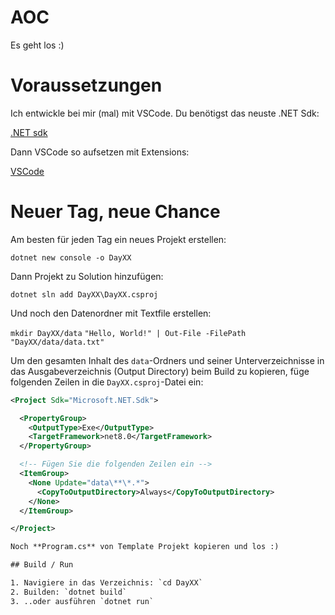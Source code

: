 # AOC

Es geht los :)

# Voraussetzungen

Ich entwickle bei mir (mal) mit VSCode. Du benötigst das neuste .NET Sdk:

[.NET sdk](https://dotnet.microsoft.com/en-us/download/visual-studio-sdks)

Dann VSCode so aufsetzen mit Extensions:

[VSCode](https://code.visualstudio.com/docs/csharp/get-started)

# Neuer Tag, neue Chance

Am besten für jeden Tag ein neues Projekt erstellen:

`dotnet new console -o DayXX`

Dann Projekt zu Solution hinzufügen:

`dotnet sln add DayXX\DayXX.csproj`

Und noch den Datenordner mit Textfile erstellen: 

`mkdir DayXX/data`
`"Hello, World!" | Out-File -FilePath "DayXX/data/data.txt"`

Um den gesamten Inhalt des `data`-Ordners und seiner Unterverzeichnisse in das Ausgabeverzeichnis (Output Directory) beim Build zu kopieren, füge folgenden Zeilen in die `DayXX.csproj`-Datei ein:

```xml
<Project Sdk="Microsoft.NET.Sdk">

  <PropertyGroup>
    <OutputType>Exe</OutputType>
    <TargetFramework>net8.0</TargetFramework>
  </PropertyGroup>

  <!-- Fügen Sie die folgenden Zeilen ein -->
  <ItemGroup>
    <None Update="data\**\*.*">
      <CopyToOutputDirectory>Always</CopyToOutputDirectory>
    </None>
  </ItemGroup>

</Project>

Noch **Program.cs** von Template Projekt kopieren und los :)

## Build / Run

1. Navigiere in das Verzeichnis: `cd DayXX`
2. Builden: `dotnet build`
3. ..oder ausführen `dotnet run`
